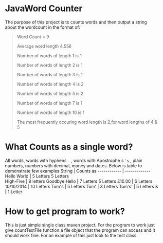  # JavaWord Counter
 The purpose of this project is to counts words and then output a string about the
 wordcount in the format of:
 
 >Word Count = 9
 >
 >Average word length 4.556
 >
 >Number of words of length 1 is 1
 >
 >Number of words of length 2 is 1 
 >
 >Number of words of length 3 is 1
 >
 >Number of words of length 4 is 2
 >
 >Number of words of length 5 is 2
 >
 >Number of words of length 7 is 1
 >
 >Number of words of length 10 is 1
 >
 >The most frequently occuring word length is 2,for word lengths of 4 & 5
 >
 
 # What Counts as a single word?
 All words, words with hyphens `-` , words with Apostrophe s `'s` , plain numbers, numbers with decimal, money and dates. Below is table to demonstrate
 few examples
String         | Counts as
------------   | -------------
Hello World    | 5 Letters 5 Letters  
High-Five      | 9 letters
Goodbye.Hello  | 7 Letters 5 Letters
£10.00         | 6 Letters
10/10/2014     | 10 Letters
Tom's          | 5 Letters
Tom'           | 3 Letters
Tom's'         | 5 Letters
&              | 1 Letter

# How to get program to work?

This is just simple single class maven project. For the program to work just give countTextFile function a file object that the program can access and it should work fine. For an example of this just look to the test class.

